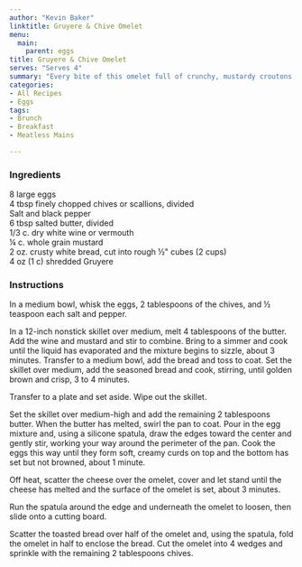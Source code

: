 ```yaml
---
author: "Kevin Baker"
linktitle: Gruyere & Chive Omelet
menu:
  main:
    parent: eggs
title: Gruyere & Chive Omelet
serves: "Serves 4"
summary: "Every bite of this omelet full of crunchy, mustardy croutons is a masterpiece of texture and flavor."
categories:
- All Recipes
- Eggs
tags:
- Brunch
- Breakfast
- Meatless Mains

---
```

### Ingredients

<div class="ingredient-list">

8 large eggs  
4 tbsp finely chopped chives or scallions, divided  
Salt and black pepper  
6 tbsp salted butter, divided  
1/3 c. dry white wine or vermouth  
¼ c. whole grain mustard  
2 oz. crusty white bread, cut into rough ½" cubes (2 cups)  
4 oz (1 c) shredded Gruyere    

</div>

### Instructions
In a medium bowl, whisk the eggs, 2 tablespoons of the chives, and ½ teaspoon each salt and pepper.

In a 12-inch nonstick skillet over medium, melt 4 tablespoons of the butter. Add the wine and mustard and stir to combine. Bring to a simmer and cook until the liquid has evaporated and the mixture begins to sizzle, about 3 minutes. Transfer to a medium bowl, add the bread and toss to coat. Set the skillet over medium, add the seasoned bread and cook, stirring, until golden brown and crisp, 3 to 4 minutes.

Transfer to a plate and set aside. Wipe out the skillet.

Set the skillet over medium-high and add the remaining 2 tablespoons butter. When the butter has melted, swirl the pan to coat. Pour in the egg mixture and, using a silicone spatula, draw the edges toward the center and gently stir, working your way around the perimeter of the pan. Cook the eggs this way until they form soft, creamy curds on top and the bottom has set but not browned, about 1 minute.

Off heat, scatter the cheese over the omelet, cover and let stand until the cheese has melted and the surface of the omelet is set, about 3 minutes.

Run the spatula around the edge and underneath the omelet to loosen, then slide onto a cutting board.

Scatter the toasted bread over half of the omelet and, using the spatula, fold the omelet in half to enclose the bread. Cut the omelet into 4 wedges and sprinkle with the remaining 2 tablespoons chives.